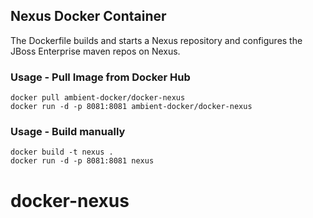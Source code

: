 ## Nexus Docker Container

The Dockerfile builds and starts a Nexus repository and configures the JBoss Enterprise maven repos on Nexus.

### Usage - Pull Image from Docker Hub

```
docker pull ambient-docker/docker-nexus 
docker run -d -p 8081:8081 ambient-docker/docker-nexus
```

### Usage - Build manually

```
docker build -t nexus .
docker run -d -p 8081:8081 nexus
```
# docker-nexus
